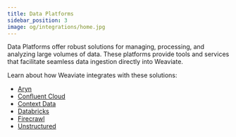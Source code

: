 ```yaml
---
title: Data Platforms
sidebar_position: 3
image: og/integrations/home.jpg
---
```


Data Platforms offer robust solutions for managing, processing, and analyzing large volumes of data. These platforms provide tools and services that facilitate seamless data ingestion directly into Weaviate. 

Learn about how Weaviate integrates with these solutions:
* [Aryn](/developers/integrations/data-platforms/aryn/)
* [Confluent Cloud](/developers/integrations/data-platforms/confluent-cloud)
* [Context Data](/developers/integrations/data-platforms/context-data/)
* [Databricks](/developers/integrations/data-platforms/databricks/)
* [Firecrawl](/developers/integrations/data-platforms/firecrawl/)
* [Unstructured](/developers/integrations/data-platforms/unstructured)
